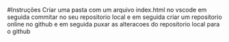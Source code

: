 #Instruções
Criar uma pasta com um arquivo index.html no vscode
em seguida commitar no seu repositorio local
e em seguida criar um repositorio online no github
e em seguida puxar as alteracoes do repositorio local para o github